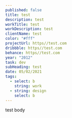 ```yaml
---
published: false
title: test
description: test
workTitle: test
workDescription: test
clientName: test
color: "#fff"
projectUrl: https//test.com
dribbble: https//test.com
behance: https//test.com
year: "2012"
task: dev
subHeading: test
date: 05/02/2021
tags:
  - select: b
    string: work
  - string: design
    select: b
---
```

test body